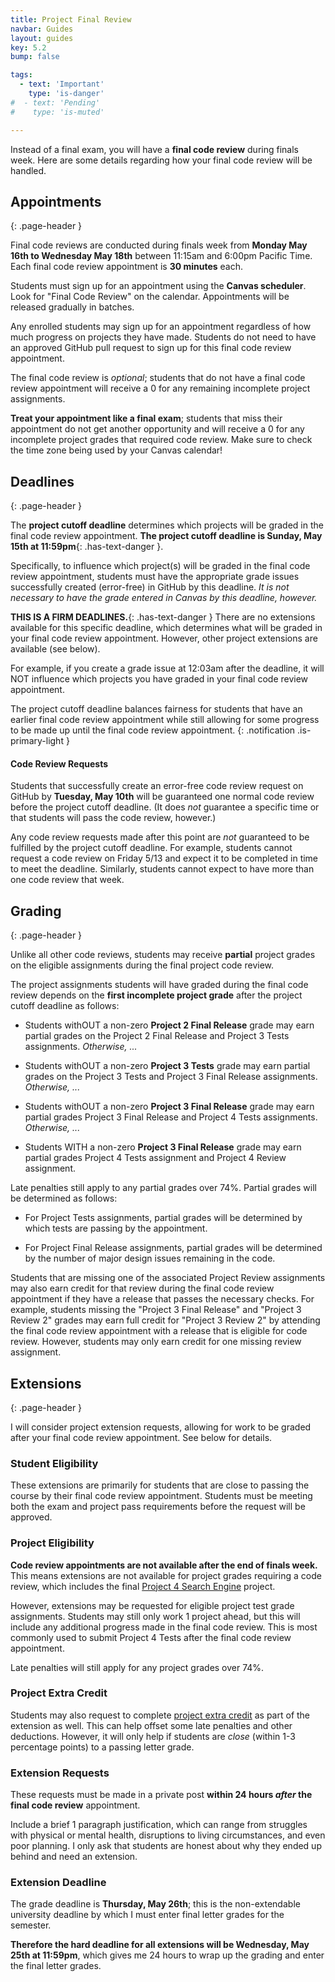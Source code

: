 ```yaml
---
title: Project Final Review
navbar: Guides
layout: guides
key: 5.2
bump: false

tags:
  - text: 'Important'
    type: 'is-danger'
#  - text: 'Pending'
#    type: 'is-muted'

---
```


Instead of a final exam, you will have a **final code review** during finals week. Here are some details regarding how your final code review will be handled.

## Appointments
{: .page-header }

Final code reviews are conducted during finals week from **Monday May 16th to Wednesday May 18th** between 11:15am and 6:00pm Pacific Time. Each final code review appointment is **30 minutes** each.

Students must sign up for an appointment using the **Canvas scheduler**. Look for "Final Code Review" on the calendar. Appointments will be released gradually in batches.

Any enrolled students may sign up for an appointment regardless of how much progress on projects they have made. Students do not need to have an approved GitHub pull request to sign up for this final code review appointment.

The final code review is *optional*; students that do not have a final code review appointment will receive a 0 for any remaining incomplete project assignments.

**Treat your appointment like a final exam**; students that miss their appointment do not get another opportunity and will receive a 0 for any incomplete project grades that required code review. Make sure to check the time zone being used by your Canvas calendar!

## Deadlines
{: .page-header }

The **project cutoff deadline** determines which projects will be graded in the final code review appointment. **The project cutoff deadline is Sunday, May 15th at 11:59pm**{: .has-text-danger }.

Specifically, to influence which project(s) will be graded in the final code review appointment, students must have the appropriate grade issues successfully created (error-free) in GitHub by this deadline. *It is not necessary to have the grade entered in Canvas by this deadline, however.*

**THIS IS A FIRM DEADLINES.**{: .has-text-danger } There are no extensions available for this specific deadline, which determines what will be graded in your final code review appointment. However, other project extensions are available (see below).

For example, if you create a grade issue at 12:03am after the deadline, it will NOT influence which projects you have graded in your final code review appointment.

The project cutoff deadline balances fairness for students that have an earlier final code review appointment while still allowing for some progress to be made up until the final code review appointment.
{: .notification .is-primary-light }

#### Code Review Requests

Students that successfully create an error-free code review request on GitHub by **Tuesday, May 10th** will be guaranteed one normal code review before the project cutoff deadline. (It does *not* guarantee a specific time or that students will pass the code review, however.)

Any code review requests made after this point are *not* guaranteed to be fulfilled by the project cutoff deadline. For example, students cannot request a code review on Friday 5/13 and expect it to be completed in time to meet the deadline. Similarly, students cannot expect to have more than one code review that week.

## Grading
{: .page-header }

Unlike all other code reviews, students may receive **partial** project grades on the eligible assignments during the final project code review.

The project assignments students will have graded during the final code review depends on the **first incomplete project grade** after the project cutoff deadline as follows:

  - Students withOUT a non-zero **Project 2 Final Release** grade may earn partial grades on the Project 2 Final Release and Project 3 Tests assignments. *Otherwise, ...*

  - Students withOUT a non-zero **Project 3 Tests** grade may earn partial grades on the Project 3 Tests and Project 3 Final Release assignments. *Otherwise, ...*

  - Students withOUT a non-zero **Project 3 Final Release** grade may earn partial grades Project 3 Final Release and Project 4 Tests assignments. *Otherwise, ...*

  - Students WITH a non-zero **Project 3 Final Release** grade may earn partial grades Project 4 Tests assignment and Project 4 Review assignment.

Late penalties still apply to any partial grades over 74%. Partial grades will be determined as follows:

  - For Project Tests assignments, partial grades will be determined by which tests are passing by the appointment.

  - For Project Final Release assignments, partial grades will be determined by the number of major design issues remaining in the code.

Students that are missing one of the associated Project Review assignments may also earn credit for that review during the final code review appointment if they have a release that passes the necessary checks. For example, students missing the "Project 3 Final Release" and "Project 3 Review 2" grades may earn full credit for "Project 3 Review 2" by attending the final code review appointment with a release that is eligible for code review. However, students may only earn credit for one missing review assignment.

## Extensions
{: .page-header }

I will consider project extension requests, allowing for work to be graded after your final code review appointment. See below for details.

### Student Eligibility

These extensions are primarily for students that are close to passing the course by their final code review appointment. Students must be meeting both the exam and project pass requirements before the request will be approved.

### Project Eligibility

**Code review appointments are not available after the end of finals week.** This means extensions are not available for project grades requiring a code review, which includes the final [Project 4 Search Engine](project-4b.html) project.

However, extensions may be requested for eligible project test grade assignments. Students may still only work 1 project ahead, but this will include any additional progress made in the final code review. This is most commonly used to submit Project 4 Tests after the final code review appointment.

Late penalties will still apply for any project grades over 74%.

### Project Extra Credit

Students may also request to complete [project extra credit](extra-credit.html) as part of the extension as well. This can help offset some late penalties and other deductions. However, it will only help if students are *close* (within 1-3 percentage points) to a passing letter grade.

### Extension Requests

These requests must be made in a private post **within 24 hours *after* the final code review** appointment.

Include a brief 1 paragraph justification, which can range from struggles with physical or mental health, disruptions to living circumstances, and even poor planning. I only ask that students are honest about why they ended up behind and need an extension.

### Extension Deadline

The grade deadline is **Thursday, May 26th**; this is the non-extendable university deadline by which I must enter final letter grades for the semester.

**Therefore the hard deadline for all extensions will be Wednesday, May 25th at 11:59pm**, which gives me 24 hours to wrap up the grading and enter the final letter grades.
